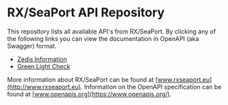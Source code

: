 # RX/SeaPort API Repository
This repository lists all available API's from RX/SeaPort. By clicking any of the following links you can view the documentation in OpenAPI (aka Swagger) format.

* [Zedis Information](https://rxseaport.github.io/api/?api=zedis)
* [Green Light Check](https://rxseaport.github.io/api/?api=greenlightcheck)

More information about RX/SeaPort can be found at [www.rxseaport.eu](http://www.rxseaport.eu). Information on the OpenAPI specification can be found at [www.openapis.org](https://www.openapis.org/).
